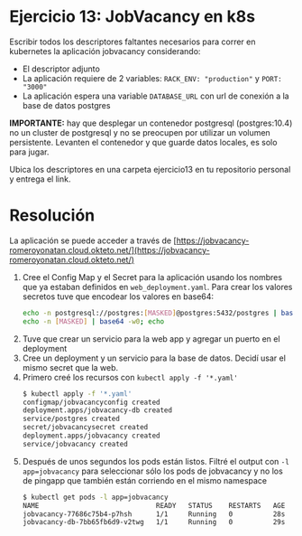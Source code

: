 # Ejercicio 13: JobVacancy en k8s
Escribir todos los descriptores faltantes necesarios para correr en kubernetes la aplicación jobvacancy considerando:

* El descriptor adjunto
* La aplicación requiere de 2 variables: `RACK_ENV: "production"` y `PORT: "3000"`
* La aplicación espera una variable `DATABASE_URL` con url de conexión a la base de datos postgres

**IMPORTANTE:** hay que desplegar un contenedor postgresql (postgres:10.4) no un cluster de postgresql y no se preocupen por utilizar un volumen persistente. Levanten el contenedor y que guarde datos locales, es solo para jugar.

Ubica los descriptores en una carpeta ejercicio13 en tu repositorio personal y entrega el link.

# Resolución
La aplicación se puede acceder a través de [https://jobvacancy-romeroyonatan.cloud.okteto.net/](https://jobvacancy-romeroyonatan.cloud.okteto.net/)

1. Cree el Config Map y el Secret para la aplicación usando los nombres que ya estaban definidos en `web_deployment.yaml`. Para crear los valores secretos tuve que encodear los valores en base64:
    ```sh
    echo -n postgresql://postgres:[MASKED]@postgres:5432/postgres | base64 -w0; echo
    echo -n [MASKED] | base64 -w0; echo
    ```
1. Tuve que crear un servicio para la web app y agregar un puerto en el deployment
1. Cree un deployment y un servicio para la base de datos. Decidí usar el mismo secret que la web.
1. Primero creé los recursos con `kubectl apply -f '*.yaml'`  
    ```sh
    $ kubectl apply -f '*.yaml'
    configmap/jobvacancyconfig created
    deployment.apps/jobvacancy-db created
    service/postgres created
    secret/jobvacancysecret created
    deployment.apps/jobvacancy created
    service/jobvacancy created
    ```
1. Después de unos segundos los pods están listos. Filtré el output con `-l app=jobvacancy` para seleccionar sólo los pods de jobvacancy y no los de pingapp que también están corriendo en el mismo namespace  
    ```sh
    $ kubectl get pods -l app=jobvacancy
    NAME                             READY   STATUS    RESTARTS   AGE
    jobvacancy-77686c75b4-p7hsh      1/1     Running   0          28s
    jobvacancy-db-7bb65fb6d9-v2twg   1/1     Running   0          29s
    ```
